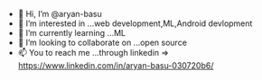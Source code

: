 - 👋 Hi, I’m @aryan-basu
- 👀 I’m interested in ...web development,ML,Android devlopment
- 🌱 I’m currently learning ...ML
- 💞️ I’m looking to collaborate on ...open source
- 📫 You to reach me ...through  linkedin => https://www.linkedin.com/in/aryan-basu-030720b6/

<!---
aryan-basu/aryan-basu is a ✨ special ✨ repository because its `README.md` (this file) appears on your GitHub profile.
You can click the Preview link to take a look at your changes.
--->
